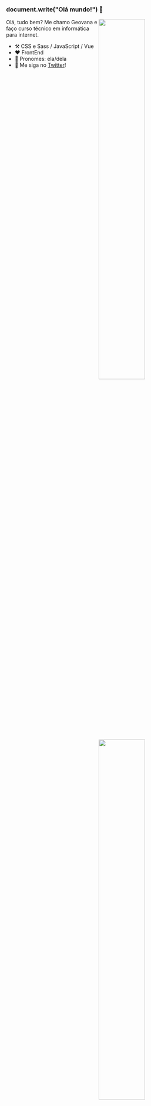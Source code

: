 ### document.write("Olá mundo!") 👋
[<img align="right" width="50%" src="https://github-readme-stats.vercel.app/api/top-langs/?username=horodeski&layout=compact&langs_count=7&&title_color=508d4c&icon_color=508d4c&text_color=508d4c&bg_color=000000">](https://metrics.lecoq.io/ouuan#gh-dark-mode-only)
[<img align="right" width="50%" src="https://github-readme-stats-ouuan.vercel.app/api?username=horodeski&show_icons=true">](https://metrics.lecoq.io/ouuan#gh-light-mode-only)

Olá, tudo bem? Me chamo Geovana e faço curso técnico em informática para internet.

-   :hammer_and_pick: CSS e Sass / JavaScript / Vue 
-   :heart: FrontEnd
-   :woman: Pronomes: ela/dela
-   :thought_balloon: Me siga no [Twitter](https://twitter.com/_horodeski)!
<!--
-   :key: GPG key: [`863A0F9FA8127FA4`](https://github.com/ouuan.gpg)

-->
